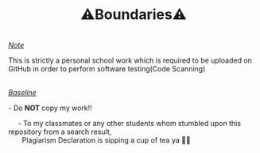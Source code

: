 <h1 align="center">⚠️<b>Boundaries</b>⚠️</h1>
<br>
<i><ins>Note</ins></i>
<p>This is strictly a personal school work which is required to be uploaded on GitHub in order to perform software testing(Code Scanning)</p>
<br>
<i><ins>Baseline</ins></i>
<p>- Do <b>NOT</b> copy my work‼️</b></p>
&nbsp;&nbsp;&nbsp;&nbsp; - To my classmates or any other students whom stumbled upon this repository from a search result, <br>
&nbsp;&nbsp;&nbsp;&nbsp;&nbsp;&nbsp;&nbsp;Plagiarism Declaration is sipping a cup of tea ya 👀🍵

